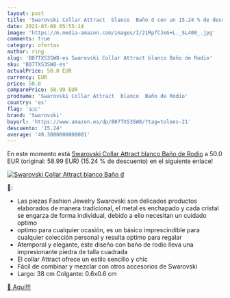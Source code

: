 ```yaml
---
layout: post
title: 'Swarovski Collar Attract  blanco  Baño d con un 15.24 % de descuento'
date: 2021-03-08 05:55:14
image: 'https://m.media-amazon.com/images/I/21RpfCJeG+L._SL400_.jpg'
comments: true
category: ofertas
author: ring
slug: 'B07TXS3SW8-es Swarovski Collar Attract blanco Baño de Rodio'
sku: 'B07TXS3SW8-es'
actualPrice: 50.0 EUR
currency: EUR
price: 50.0
comparePrice: 58.99 EUR
prodname: 'Swarovski Collar Attract  blanco  Baño de Rodio'
country: 'es'
flag: '🇪🇸'
brand: 'Swarovski'
buyurl: 'https://www.amazon.es/dp/B07TXS3SW8/?tag=tolees-21'
descuento: '15.24'
average: '49.3000000000001'
---
```


En este momento está [Swarovski Collar Attract  blanco  Baño de Rodio](https://www.amazon.es/dp/B07TXS3SW8/?tag=tolees-21) a 50.0 EUR (original: 58.99 EUR) (15.24 %  de descuento) en el siguiente enlace!

[![Swarovski Collar Attract  blanco  Baño d](https://m.media-amazon.com/images/I/21RpfCJeG+L._SL400_.jpg)](https://www.amazon.es/dp/B07TXS3SW8/?tag=tolees-21)

🔎:

- Las piezas Fashion Jewelry Swarovski son delicados productos elaborados de manera tradicional, el metal es enchapado y cada cristal se engarza de forma individual, debido a ello necesitan un cuidado optimo
- optimo para cualquier ocasión, es un básico imprescindible para cualquier colección personal y resulta optimo para regalar
- Atemporal y elegante, este diseño con baño de rodio lleva una impresionante piedra de talla cuadrada
- El collar Attract ofrece un estilo sencillo y chic
- Fácil de combinar y mezclar con otros accesorios de Swarovski
- Largo: 38 cm Colgante: 0.6x0.6 cm

[🛒 Aquí!!!](https://www.amazon.es/dp/B07TXS3SW8/?tag=tolees-21)
